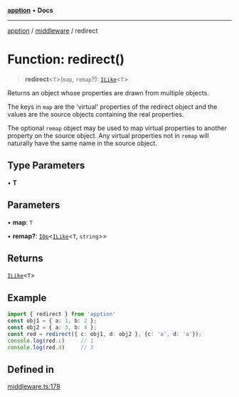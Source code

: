 [**apption**](../../README.md) • **Docs**

***

[apption](../../modules.md) / [middleware](../README.md) / redirect

# Function: redirect()

> **redirect**\<`T`\>(`map`, `remap`?): [`ILike`](../type-aliases/ILike.md)\<`T`\>

Returns an object whose properties are drawn from multiple objects.

The keys in `map` are the 'virtual' properties of the redirect object and 
the values are the source objects containing the real properties.

The optional `remap` object may be used to map virtual properties to 
another property on the source object. Any virtual properties not in 
`remap` will naturally have the same name in the source object.

## Type Parameters

• **T**

## Parameters

• **map**: `T`

• **remap?**: [`IOp`](../type-aliases/IOp.md)\<[`ILike`](../type-aliases/ILike.md)\<`T`, `string`\>\>

## Returns

[`ILike`](../type-aliases/ILike.md)\<`T`\>

## Example

```ts
import { redirect } from 'apption'
const obj1 = { a: 1, b: 2 };
const obj2 = { a: 3, b: 4 };
const red = redirect({ c: obj1, d: obj2 }, {c: 'a', d: 'a'});
console.log(red.c)     // 1
console.log(red.d)     // 3
```

## Defined in

[middleware.ts:178](https://github.com/mksunny1/apption/blob/3f2288c24fed7fc1effebf2fdac51656d2dda91c/src/middleware.ts#L178)
